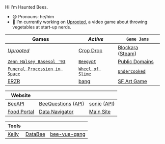 Hi I'm Haunted Bees.
- 😄 Pronouns: he/him
- 🔭 I’m currently working on [Uprooted](https://github.com/HauntedBees/Uprooted), a video game about throwing vegetables at start-up nerds.

| Games | *Active* | `Game Jams` |
| ----- | -------- | ----------- |
| *[Uprooted](https://github.com/HauntedBees/Uprooted)* | [Crop Drop](https://github.com/HauntedBees/CropDrop) | [Blockara](https://github.com/HauntedBees/Blockara) ([Steam](https://github.com/HauntedBees/BlockaraSteam)) |
| [`Zenn Halsey Basesol '93`](https://github.com/HauntedBees/Sports-2-Jam) | [`Beegypt`](https://github.com/HauntedBees/EdutainmentForBees) | [Public Domains](https://github.com/HauntedBees/Public-Domains) |
| [`Funeral Procession in Space`](https://github.com/HauntedBees/Funeral-Procession-in-Space) | [`Wheel of Slime`](https://github.com/HauntedBees/Wheel-of-Slime) | [`Undercooked`](https://github.com/HauntedBees/Undercooked) |
| [ERZR](https://github.com/HauntedBees/EpicRetroZombiecraftRoyaleguelike) | [bang](https://github.com/HauntedBees/bang) | [SF Art Game](https://github.com/HauntedBees/SF-Art-Game) |

| Website |    |    |
| ------- | -- | -- |
| [BeeAPI](https://github.com/HauntedBees/BeeAPI) | [BeeQuestions](https://github.com/HauntedBees/BeeQuestions.Site) ([API](https://github.com/HauntedBees/BeeQuestions.API)) | [sonic](https://github.com/HauntedBees/Sonic.Site) ([API](https://github.com/HauntedBees/Sonic.API)) |
| [Food Portal](https://github.com/HauntedBees/FoodPortal.Site) | [Data Navigator](https://github.com/HauntedBees/Data-Navigator) | [Main Site](https://github.com/HauntedBees/HauntedBees.Site) |

| Tools |    |    |
| ----- | -- | -- |
| [Kelly](https://github.com/HauntedBees/Kelly) | [DataBee](https://github.com/HauntedBees/DataBee) | [bee-vue-gang](https://github.com/HauntedBees/bee-vue-gang) |
